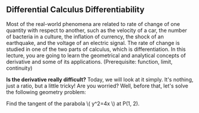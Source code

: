 ## Differential Calculus Differentiability

Most of the real-world phenomena are related to rate of change of one quantity with respect to another, such as the velocity of a car, the number of bacteria in a culture, the inflation of currency, the shock of an earthquake, and the voltage of an electric signal. The rate of change is studied in one of the two parts of calculus, which is differentiation. In this lecture, you are going to learn the geometrical and analytical concepts of derivative and some of its applications. (Prerequisite: function, limit, continuity)

**Is the derivative really difficult?** Today, we will look at it simply. It's nothing, just a ratio, but a little tricky! Are you worried? Well, before that, let's solve the following geometry problem:

Find the tangent of the parabola \\( y^2=4x \\) at P(1, 2).